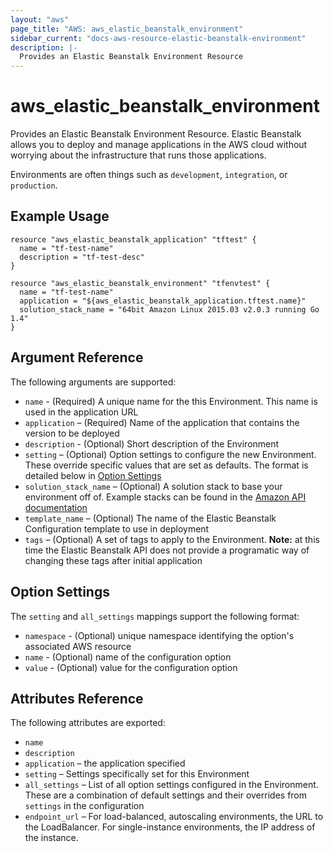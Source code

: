 ```yaml
---
layout: "aws"
page_title: "AWS: aws_elastic_beanstalk_environment"
sidebar_current: "docs-aws-resource-elastic-beanstalk-environment"
description: |-
  Provides an Elastic Beanstalk Environment Resource
---
```


# aws\_elastic\_beanstalk\_<wbr>environment

Provides an Elastic Beanstalk Environment Resource. Elastic Beanstalk allows
you to deploy and manage applications in the AWS cloud without worrying about
the infrastructure that runs those applications.

Environments are often things such as `development`, `integration`, or
`production`.

## Example Usage


```
resource "aws_elastic_beanstalk_application" "tftest" {
  name = "tf-test-name"
  description = "tf-test-desc"
}

resource "aws_elastic_beanstalk_environment" "tfenvtest" {
  name = "tf-test-name"
  application = "${aws_elastic_beanstalk_application.tftest.name}"
  solution_stack_name = "64bit Amazon Linux 2015.03 v2.0.3 running Go 1.4"
}
```

## Argument Reference

The following arguments are supported:

* `name` - (Required) A unique name for the this Environment. This name is used
  in the application URL
* `application` – (Required) Name of the application that contains the version
  to be deployed
* `description` - (Optional) Short description of the Environment
* `setting` – (Optional) Option settings to configure the new Environment. These
  override specific values that are set as defaults. The format is detailed
  below in [Option Settings](#option-settings)
* `solution_stack_name` – (Optional) A solution stack to base your environment
off of. Example stacks can be found in the [Amazon API documentation][1]
* `template_name` – (Optional) The name of the Elastic Beanstalk Configuration
  template to use in deployment
* `tags` – (Optional) A set of tags to apply to the Environment. **Note:** at
this time the Elastic Beanstalk API does not provide a programatic way of
changing these tags after initial application


<a id="option-settings"></a>
## Option Settings

The `setting` and `all_settings` mappings support the following format:

* `namespace` - (Optional) unique namespace identifying the option's
  associated AWS resource
* `name` - (Optional) name of the configuration option
* `value` - (Optional) value for the configuration option

## Attributes Reference

The following attributes are exported:

* `name`
* `description`
* `application` – the application specified
* `setting` – Settings specifically set for this Environment
* `all_settings` – List of all option settings configured in the Environment. These
  are a combination of default settings and their overrides from `settings` in
  the configuration
* `endpoint_url` – For load-balanced, autoscaling environments, the URL to the
  LoadBalancer. For single-instance environments, the IP address of the instance.


[1]: http://docs.aws.amazon.com/fr_fr/elasticbeanstalk/latest/dg/concepts.platforms.html
